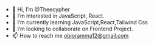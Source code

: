 - 👋 Hi, I’m @Theecypher
- 👀 I’m interested in JavaScript, React.
- 🌱 I’m currently learning JavaScript,React,Tailwind Css
- 💞️ I’m looking to collaborate on Frontend Project. 
- 📫 How to reach me obioramma12@gmail.com

<!---
Theecypher/Theecypher is a ✨ special ✨ repository because its `README.md` (this file) appears on your GitHub profile.
You can click the Preview link to take a look at your changes.
--->
